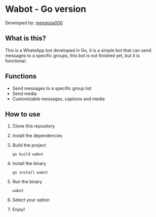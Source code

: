 # Wabot - Go version
Developed by: [mendoza000](https://mendoza000.vercel.app)

## What is this?
This is a WhatsApp bot developed in Go, it is a simple bot that can send messages to a specific 
groups, this bot is not finished yet, but it is functional.

## Functions
- Send messages to a specific group list
- Send media
- Customizable messages, captions and media

## How to use
1. Clone this repository
2. Install the dependencies
3. Build the project
    ````shell
    go build wabot
   ````
4. Install the binary
    ````shell
   go install wabot
   ````
   
5. Run the binary
    ````shell
    wabot
    ````
6. Select your option
7. Enjoy!